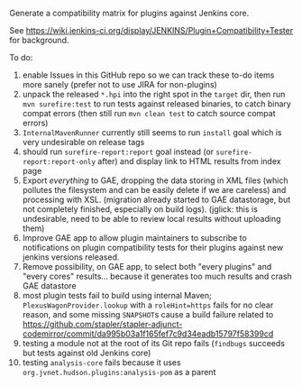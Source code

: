 Generate a compatibility matrix for plugins against Jenkins core.

See https://wiki.jenkins-ci.org/display/JENKINS/Plugin+Compatibility+Tester for background.

To do:

1. enable Issues in this GitHub repo so we can track these to-do items more sanely (prefer not to use JIRA for non-plugins)
1. unpack the released `*.hpi` into the right spot in the `target` dir, then run `mvn surefire:test` to run tests against released binaries, to catch binary compat errors (then still run `mvn clean test` to catch source compat errors)
1. `InternalMavenRunner` currently still seems to run `install` goal which is very undesirable on release tags
1. should run `surefire-report:report` goal instead (or `surefire-report:report-only` after) and display link to HTML results from index page
1. Export *everything* to GAE, dropping the data storing in XML files (which pollutes the filesystem and can be easily delete if we are careless) and processing with XSL. (migration already started to GAE datastorage, but not completely finished, especially on build logs). (jglick: this is undesirable, need to be able to review local results without uploading them)
1. Improve GAE app to allow plugin maintainers to subscribe to notifications on plugin compatibility tests for their plugins against new jenkins versions released.
1. Remove possibility, on GAE app, to select both "every plugins" and "every cores" results... because it generates too much results and crash GAE datastore
1. most plugin tests fail to build using internal Maven; `PlexusWagonProvider.lookup` with a `roleHint=https` fails for no clear reason, and some missing `SNAPSHOT`s cause a build failure related to https://github.com/stapler/stapler-adjunct-codemirror/commit/da995b03a1f165fef7c9d34eadb15797f58399cd
1. testing a module not at the root of its Git repo fails (`findbugs` succeeds but tests against old Jenkins core)
1. testing `analysis-core` fails because it uses `org.jvnet.hudson.plugins:analysis-pom` as a parent
